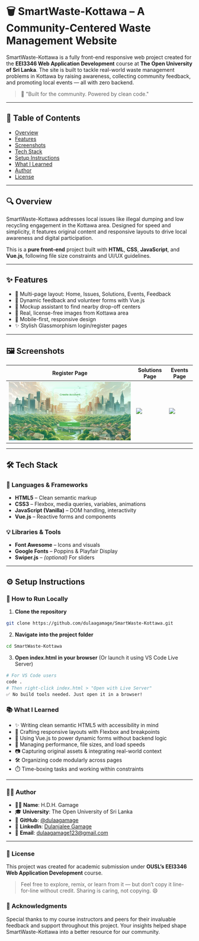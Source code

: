 # 🗑️ SmartWaste-Kottawa – A Community-Centered Waste Management Website

SmartWaste-Kottawa is a fully front-end responsive web project created for the **EEI3346 Web Application Development** course at **The Open University of Sri Lanka**. The site is built to tackle real-world waste management problems in Kottawa by raising awareness, collecting community feedback, and promoting local events — all with zero backend.

> 📍 "Built for the community. Powered by clean code."

---

## 📑 Table of Contents

- [Overview](#overview)
- [Features](#features)
- [Screenshots](#screenshots)
- [Tech Stack](#tech-stack)
- [Setup Instructions](#setup-instructions)
- [What I Learned](#what-i-learned)
- [Author](#author)
- [License](#license)

---

## 🔍 Overview

SmartWaste-Kottawa addresses local issues like illegal dumping and low recycling engagement in the Kottawa area. Designed for speed and simplicity, it features original content and responsive layouts to drive local awareness and digital participation.

This is a **pure front-end** project built with **HTML**, **CSS**, **JavaScript**, and **Vue.js**, following file size constraints and UI/UX guidelines.

---

## ✨ Features

- 🌱 Multi-page layout: Home, Issues, Solutions, Events, Feedback
- 💬 Dynamic feedback and volunteer forms with Vue.js
- 📍 Mockup assistant to find nearby drop-off centers
- 📸 Real, license-free images from Kottawa area
- 📱 Mobile-first, responsive design
- ✨ Stylish Glassmorphism login/register pages

---

## 🖼️ Screenshots

| Register Page                    | Solutions Page                   | Events Page                   |
| -------------------------------- | -------------------------------- | ----------------------------- |
| ![](./screenshots/Register.jpeg) | ![](./screenshots/Solutions.png) | ![](./screenshots/Events.png) |

---

## 🛠️ Tech Stack

### 🔧 Languages & Frameworks

- **HTML5** – Clean semantic markup
- **CSS3** – Flexbox, media queries, variables, animations
- **JavaScript (Vanilla)** – DOM handling, interactivity
- **Vue.js** – Reactive forms and components

### 💡 Libraries & Tools

- **Font Awesome** – Icons and visuals
- **Google Fonts** – Poppins & Playfair Display
- **Swiper.js** – _(optional)_ For sliders

---

## ⚙️ Setup Instructions

### 🚀 How to Run Locally

1. **Clone the repository**

```bash
git clone https://github.com/dulaagamage/SmartWaste-Kottawa.git
```

2. **Navigate into the project folder**

```bash
cd SmartWaste-Kottawa
```

3. **Open index.html in your browser**
   (Or launch it using VS Code Live Server)

```bash
# For VS Code users
code .
# Then right-click index.html > "Open with Live Server"
✅ No build tools needed. Just open it in a browser!
```

### 📚 What I Learned

- ✨ Writing clean semantic HTML5 with accessibility in mind
- 📱 Crafting responsive layouts with Flexbox and breakpoints
- 🧠 Using Vue.js to power dynamic forms without backend logic
- 🎯 Managing performance, file sizes, and load speeds
- 📷 Capturing original assets & integrating real-world context
- 🛠️ Organizing code modularly across pages
- ⏱️ Time-boxing tasks and working within constraints

---

### 👩‍💻 Author

- 👩‍🎓 **Name**: H.D.H. Gamage
- 🎓 **University**: The Open University of Sri Lanka
- 📂 **GitHub**: [@dulaagamage](https://github.com/dulaagamage)
- 🔗 **LinkedIn**: [Dulanjalee Gamage](https://www.linkedin.com/in/dulanjalee-gamage-01a7aa207/)
- 📧 **Email**: dulaagamage123@gmail.com

---

### 📝 License

This project was created for academic submission under **OUSL’s EEI3346 Web Application Development** course.

> Feel free to explore, remix, or learn from it — but don’t copy it line-for-line without credit. Sharing is caring, not copying. 😄

### 📜 Acknowledgments

Special thanks to my course instructors and peers for their invaluable feedback and support throughout this project. Your insights helped shape SmartWaste-Kottawa into a better resource for our community.
